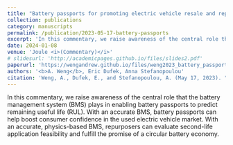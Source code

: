 ```yaml
---
title: "Battery passports for promoting electric vehicle resale and repurposing"
collection: publications
category: manuscripts
permalink: /publication/2023-05-17-battery-passports
excerpt: 'In this commentary, we raise awareness of the central role that the battery management system (BMS) plays in enabling battery passports to predict remaining useful life (RUL). With an accurate BMS, battery passports can help boost consumer confidence in the used electric vehicle market. With an accurate, physics-based BMS, repurposers can evaluate second-life application feasibility and fulfill the promise of a circular battery economy.'
date: 2024-01-08
venue: 'Joule <i>(Commentary)</i>'
# slidesurl: 'http://academicpages.github.io/files/slides2.pdf'
paperurl: 'https://wengandrew.github.io/files/weng2023_battery_passport_joule.pdf'
authors: '<b>A. Weng</b>, Eric Dufek, Anna Stefanopoulou'
citation: 'Weng, A., Dufek, E., and Stefanopoulou, A. (May 17, 2023). "Battery passports for promoting electric vehicle resale and repurposing." Joule 7(5):837-842. https://doi.org/10.1016/j.joule.2023.04.002'
---
```


In this commentary, we raise awareness of the central role that the battery management system (BMS) plays in enabling battery passports to predict remaining useful life (RUL). With an accurate BMS, battery passports can help boost consumer confidence in the used electric vehicle market. With an accurate, physics-based BMS, repurposers can evaluate second-life application feasibility and fulfill the promise of a circular battery economy.
